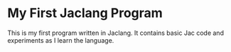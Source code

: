 # My First Jaclang Program
This is my first program written in Jaclang. It contains basic Jac code and experiments as I learn the language.

